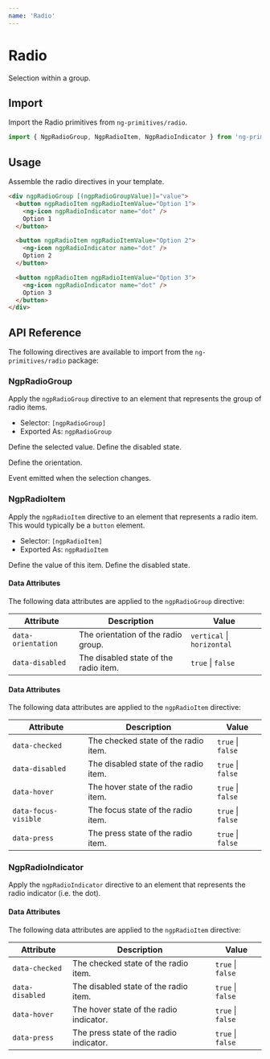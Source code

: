 ```yaml
---
name: 'Radio'
---
```


# Radio

Selection within a group.

<docs-example name="radio"></docs-example>

## Import

Import the Radio primitives from `ng-primitives/radio`.

```ts
import { NgpRadioGroup, NgpRadioItem, NgpRadioIndicator } from 'ng-primitives/radio';
```

## Usage

Assemble the radio directives in your template.

```html
<div ngpRadioGroup [(ngpRadioGroupValue)]="value">
  <button ngpRadioItem ngpRadioItemValue="Option 1">
    <ng-icon ngpRadioIndicator name="dot" />
    Option 1
  </button>

  <button ngpRadioItem ngpRadioItemValue="Option 2">
    <ng-icon ngpRadioIndicator name="dot" />
    Option 2
  </button>

  <button ngpRadioItem ngpRadioItemValue="Option 3">
    <ng-icon ngpRadioIndicator name="dot" />
    Option 3
  </button>
</div>
```

## API Reference

The following directives are available to import from the `ng-primitives/radio` package:

### NgpRadioGroup

Apply the `ngpRadioGroup` directive to an element that represents the group of radio items.

- Selector: `[ngpRadioGroup]`
- Exported As: `ngpRadioGroup`

<response-field name="ngpRadioGroupValue" type="string | undefined">
  Define the selected value.
</response-field>

<response-field name="ngpRadioGroupDisabled" type="boolean" default="false">
  Define the disabled state.
</response-field>

<response-field name="ngpRadioGroupOrientation" type="'vertical' | 'horizontal'" default="horizontal"> Define the orientation.</response-field>

<response-field name="ngpRadioGroupValueChange" type="boolean">
  Event emitted when the selection changes.
</response-field>

### NgpRadioItem

Apply the `ngpRadioItem` directive to an element that represents a radio item. This would typically be a `button` element.

- Selector: `[ngpRadioItem]`
- Exported As: `ngpRadioItem`

<response-field name="ngpRadioItemValue" type="string" required="true">
  Define the value of this item.
</response-field>

<response-field name="ngpRadioItemDisabled" type="boolean" default="false">
  Define the disabled state.
</response-field>

#### Data Attributes

The following data attributes are applied to the `ngpRadioGroup` directive:

| Attribute          | Description                           | Value                      |
| ------------------ | ------------------------------------- | -------------------------- |
| `data-orientation` | The orientation of the radio group.   | `vertical` \| `horizontal` |
| `data-disabled`    | The disabled state of the radio item. | `true` \| `false`          |

#### Data Attributes

The following data attributes are applied to the `ngpRadioItem` directive:

| Attribute            | Description                           | Value             |
| -------------------- | ------------------------------------- | ----------------- |
| `data-checked`       | The checked state of the radio item.  | `true` \| `false` |
| `data-disabled`      | The disabled state of the radio item. | `true` \| `false` |
| `data-hover`         | The hover state of the radio item.    | `true` \| `false` |
| `data-focus-visible` | The focus state of the radio item.    | `true` \| `false` |
| `data-press`         | The press state of the radio item.    | `true` \| `false` |

### NgpRadioIndicator

Apply the `ngpRadioIndicator` directive to an element that represents the radio indicator (i.e. the dot).

#### Data Attributes

The following data attributes are applied to the `ngpRadioItem` directive:

| Attribute       | Description                             | Value             |
| --------------- | --------------------------------------- | ----------------- |
| `data-checked`  | The checked state of the radio item.    | `true` \| `false` |
| `data-disabled` | The disabled state of the radio item.   | `true` \| `false` |
| `data-hover`    | The hover state of the radio indicator. | `true` \| `false` |
| `data-press`    | The press state of the radio indicator. | `true` \| `false` |
